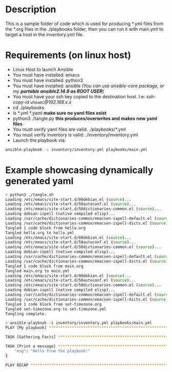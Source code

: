 # Description
This is a sample folder of code which is used for producing *.yml files from the *.org files in the ./playbooks folder, then you can run it with main.yml to target a host in the inventory.yml file.

# Requirements (on linux host)
* Linux Host to launch Ansible 
* You must have installed: emacs
* You must have installed: python3
* You must have installed: ansible  _(You can use ansible-core package, or my **portable ansible2.14.9 as ROOT USER**)_
* You must have your ssh key copied to the destination host. I.e: _ssh-copy-id `whoami`@192.168.x.x_
* cd ./playbooks
* ls *.yml *.yaml **make sure no yaml files exist**
* python3 ./tangle.py **this produces/overwrites and makes new yaml files**
* You must verify yaml files are valid. ./playbooks/*.yml
* You must verify inventory is valid: ./inventory/inventory.yml
* Launch the playbook via:
```bash
ansible-playbook -i inventory/inventory.yml playbooks/main.yml
```

# Example showcasing dynamically generated yaml
```bash
> python3 ./tangle.sh 
Loading /etc/emacs/site-start.d/00debian.el (source)...
Loading /etc/emacs/site-start.d/50autoconf.el (source)...
Loading /etc/emacs/site-start.d/50dictionaries-common.el (source)...
Loading debian-ispell (native compiled elisp)...
Loading /var/cache/dictionaries-common/emacsen-ispell-default.el (source)...
Loading /var/cache/dictionaries-common/emacsen-ispell-dicts.el (source)...
Tangled 1 code block from hello.org
Tangled hello.org to hello.yml
Loading /etc/emacs/site-start.d/00debian.el (source)...
Loading /etc/emacs/site-start.d/50autoconf.el (source)...
Loading /etc/emacs/site-start.d/50dictionaries-common.el (source)...
Loading debian-ispell (native compiled elisp)...
Loading /var/cache/dictionaries-common/emacsen-ispell-default.el (source)...
Loading /var/cache/dictionaries-common/emacsen-ispell-dicts.el (source)...
Tangled 1 code block from main.org
Tangled main.org to main.yml
Loading /etc/emacs/site-start.d/00debian.el (source)...
Loading /etc/emacs/site-start.d/50autoconf.el (source)...
Loading /etc/emacs/site-start.d/50dictionaries-common.el (source)...
Loading debian-ispell (native compiled elisp)...
Loading /var/cache/dictionaries-common/emacsen-ispell-default.el (source)...
Loading /var/cache/dictionaries-common/emacsen-ispell-dicts.el (source)...
Tangled 1 code block from set-timezone.org
Tangled set-timezone.org to set-timezone.yml
Tangling complete.

> ansible-playbook -i inventory/inventory.yml playbooks/main.yml
PLAY [My playbook] ****************************************************************

TASK [Gathering Facts] ****************************************************************ok: [192.168.0.287]

TASK [Print a message] ****************************************************************ok: [192.168.0.287] => {
    "msg": "Hello from the playbook!"
}

PLAY RECAP ****************************************************************192.168.0.287               : ok=2    changed=0    unreachable=0    failed=0    skipped=0    rescued=0    ignored=0

```